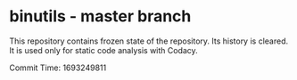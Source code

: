 # binutils - master branch

This repository contains frozen state of the repository.
Its history is cleared. It is used only for static code
analysis with Codacy.

Commit Time: 1693249811